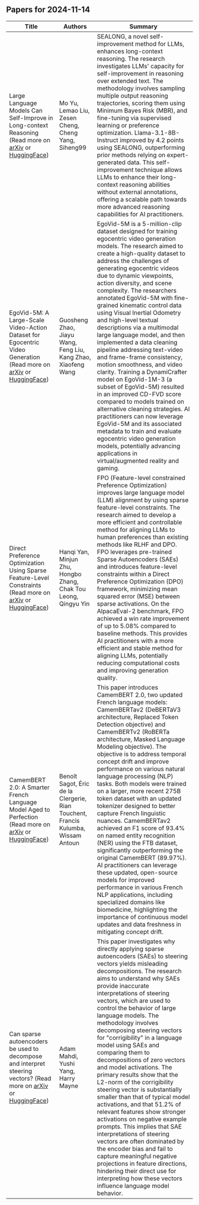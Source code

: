 

## Papers for 2024-11-14

| Title | Authors | Summary |
|-------|---------|---------|
| Large Language Models Can Self-Improve in Long-context Reasoning (Read more on [arXiv](https://arxiv.org/abs/2411.08147) or [HuggingFace](https://huggingface.co/papers/2411.08147))| Mo Yu, Lemao Liu, Zesen Cheng, Cheng Yang, Siheng99 | SEALONG, a novel self-improvement method for LLMs, enhances long-context reasoning.  The research investigates LLMs' capacity for self-improvement in reasoning over extended text.  The methodology involves sampling multiple output reasoning trajectories, scoring them using Minimum Bayes Risk (MBR), and fine-tuning via supervised learning or preference optimization.  Llama-3.1-8B-Instruct improved by 4.2 points using SEALONG, outperforming prior methods relying on expert-generated data. This self-improvement technique allows LLMs to enhance their long-context reasoning abilities without external annotations, offering a scalable path towards more advanced reasoning capabilities for AI practitioners.  |
| EgoVid-5M: A Large-Scale Video-Action Dataset for Egocentric Video Generation (Read more on [arXiv](https://arxiv.org/abs/2411.08380) or [HuggingFace](https://huggingface.co/papers/2411.08380))| Guosheng Zhao, Jiayu Wang, Feng Liu, Kang Zhao, Xiaofeng Wang | EgoVid-5M is a 5-million-clip dataset designed for training egocentric video generation models.  The research aimed to create a high-quality dataset to address the challenges of generating egocentric videos due to dynamic viewpoints, action diversity, and scene complexity.  The researchers annotated EgoVid-5M with fine-grained kinematic control data using Visual Inertial Odometry and high-level textual descriptions via a multimodal large language model, and then implemented a data cleaning pipeline addressing text-video and frame-frame consistency, motion smoothness, and video clarity. Training a DynamiCrafter model on EgoVid-1M-3 (a subset of EgoVid-5M) resulted in an improved CD-FVD score compared to models trained on alternative cleaning strategies. AI practitioners can now leverage EgoVid-5M and its associated metadata to train and evaluate egocentric video generation models, potentially advancing applications in virtual/augmented reality and gaming.  |
| Direct Preference Optimization Using Sparse Feature-Level Constraints (Read more on [arXiv](https://arxiv.org/abs/2411.07618) or [HuggingFace](https://huggingface.co/papers/2411.07618))| Hanqi Yan, Minjun Zhu, Hongbo Zhang, Chak Tou Leong, Qingyu Yin | FPO (Feature-level constrained Preference Optimization) improves large language model (LLM) alignment by using sparse feature-level constraints.  The research aimed to develop a more efficient and controllable method for aligning LLMs to human preferences than existing methods like RLHF and DPO.  FPO leverages pre-trained Sparse Autoencoders (SAEs) and introduces feature-level constraints within a Direct Preference Optimization (DPO) framework, minimizing mean squared error (MSE) between sparse activations. On the AlpacaEval-2 benchmark, FPO achieved a win rate improvement of up to 5.08% compared to baseline methods.  This provides AI practitioners with a more efficient and stable method for aligning LLMs, potentially reducing computational costs and improving generation quality.  |
| CamemBERT 2.0: A Smarter French Language Model Aged to Perfection (Read more on [arXiv](https://arxiv.org/abs/2411.08868) or [HuggingFace](https://huggingface.co/papers/2411.08868))| Benoît Sagot, Éric de la Clergerie, Rian Touchent, Francis Kulumba, Wissam Antoun | This paper introduces CamemBERT 2.0, two updated French language models: CamemBERTav2 (DeBERTaV3 architecture, Replaced Token Detection objective) and CamemBERTv2 (RoBERTa architecture, Masked Language Modeling objective).  The objective is to address temporal concept drift and improve performance on various natural language processing (NLP) tasks.  Both models were trained on a larger, more recent 275B token dataset with an updated tokenizer designed to better capture French linguistic nuances. CamemBERTav2 achieved an F1 score of 93.4% on named entity recognition (NER) using the FTB dataset, significantly outperforming the original CamemBERT (89.97%). AI practitioners can leverage these updated, open-source models for improved performance in various French NLP applications, including specialized domains like biomedicine, highlighting the importance of continuous model updates and data freshness in mitigating concept drift.  |
| Can sparse autoencoders be used to decompose and interpret steering vectors? (Read more on [arXiv](https://arxiv.org/abs/2411.08790) or [HuggingFace](https://huggingface.co/papers/2411.08790))| Adam Mahdi, Yushi Yang, Harry Mayne | This paper investigates why directly applying sparse autoencoders (SAEs) to steering vectors yields misleading decompositions. The research aims to understand why SAEs provide inaccurate interpretations of steering vectors, which are used to control the behavior of large language models.  The methodology involves decomposing steering vectors for "corrigibility" in a language model using SAEs and comparing them to decompositions of zero vectors and model activations. The primary results show that the L2-norm of the corrigibility steering vector is substantially smaller than that of typical model activations, and that 51.2% of relevant features show stronger activations on negative example prompts.  This implies that SAE interpretations of steering vectors are often dominated by the encoder bias and fail to capture meaningful negative projections in feature directions, hindering their direct use for interpreting how these vectors influence language model behavior.  |

